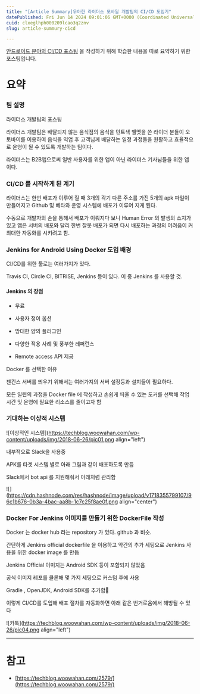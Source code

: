 ```yaml
---
title: "[Article Summary]우아한 라이더스 모바일 개발팀의 CI/CD 도입기"
datePublished: Fri Jun 14 2024 09:01:06 GMT+0000 (Coordinated Universal Time)
cuid: clxeglhph000209lcao3q2znv
slug: article-summury-cicd

---
```


[안드로이드 분야의 CI/CD 포스팅](https://hashnode.com/preview/666bb7b91328932b05ad0178) 을 작성하기 위해 학습한 내용을 따로 요약하기 위한 포스팅입니다.

# 요약

### 팀 설명

라이더스 개발팀의 포스팅

라이더스 개발팀은 배달되지 않는 음식점의 음식을 민트색 핼멧을 쓴 라이더 분들이 오토바이를 이용하여 음식을 익업 후 고객님께 배달하는 일정 과정들을 원활하고 효율적으로 운영이 될 수 있도록 개발하는 팀이다.

라이더스는 B2B앱으로써 일반 사용자를 위한 앱이 아닌 라이더스 기사님들을 위한 앱이다.

### CI/CD 를 시작하게 된 계기

라이더스는 한번 배포가 이루어 질 때 3개의 각기 다른 주소를 가진 5개의 apk 파일이 만들어지고 Github 및 베타와 운영 시스템에 배포가 이루어 지게 된다.

수동으로 개발자의 손을 통해서 배포가 이뤄지다 보니 Human Error 의 발생의 소지가 있고 앱은 서버의 배포와 달리 한번 잘못 배포가 되면 다시 배포하는 과정의 어려움이 커 최대한 자동화를 시키려고 함.

### Jenkins for Android Using Docker 도입 배경

CI/CD를 위한 툴로는 여러가지가 있다.

Travis CI, Circle CI, BITRISE, Jenkins 등이 있다. 이 중 Jenkins 를 사용할 것.

#### Jenkins 의 장점

* 무료
    
* 사용자 정이 옵션
    
* 방대한 양의 플러그인
    
* 다양한 적용 사례 및 풍부한 레퍼런스
    
* Remote access API 제공
    

Docker 를 선택한 이유

젠킨스 서버를 띄우기 위해서는 여러가지의 서버 설정등과 설치들이 필요하다.

모든 일련의 과정을 Docker file 에 작성하고 손쉽게 띄울 수 있는 도커를 선택해 작업 시간 및 운영에 필요한 리소스를 줄이고자 함

### 기대하는 이상적 시스템

![이상적인 시스템](https://techblog.woowahan.com/wp-content/uploads/img/2018-06-26/pic01.png align="left")

내부적으로 Slack을 사용중

APK를 타겟 시스템 별로 아래 그림과 같이 배포하도록 만듬

Slack에서 bot api 를 지원해줘서 아래처럼 관리함

![](https://cdn.hashnode.com/res/hashnode/image/upload/v1718355799107/96c1b676-0b3a-4bac-aa8b-1c7c25f8ae0f.png align="center")

### Docker For Jenkins 이미지를 만들기 위한 DockerFile 작성

Docker 는 docker hub 라는 repository 가 있다. github 과 비슷.

간단하게 Jenkins official dockerfile 을 이용하고 약간의 추가 세팅으로 Jenkins 사용을 위한 docker image 를 만듬

Jenkins Official 이미지는 Android SDK 등이 포함되지 않았음

공식 이미지 레포를 클론해 몇 가지 세팅으로 커스텀 후에 사용

Gradle , OpenJDK, Android SDK를 추가함

이렇게 CI/CD를 도입해 배포 절차를 자동화하면 아래 같은 번거로움에서 해방될 수 있다

![카톡](https://techblog.woowahan.com/wp-content/uploads/img/2018-06-26/pic04.png align="left")

---

# 참고

* [https://techblog.woowahan.com/2579/](https://techblog.woowahan.com/2579/)